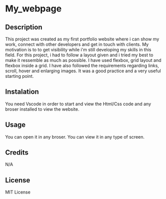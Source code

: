 # My_webpage

## Description


This project was created as my first portfolio website where i can show my work, connect with other developers and get in touch with clients. My motivation is to to get visibility while i'm still developing my skills in this field.
For this project, i had to follow a layout given and i tried my best to make it ressemble as much as possible. I have used flexbox, grid layout and flexbox inside a grid. I have also followed the requirements regarding links, scroll, hover and enlarging images. It was a good practice and a very useful starting point. 

## Instalation

You need Vscode in order to start and view the Html/Css code and any broser installed to view the website.


## Usage

You can open it in any broser.  You can view it in any type of screen.




## Credits

   N/A

## License

  MIT License